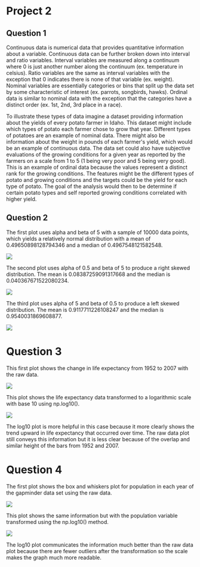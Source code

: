 # Project 2

## Question 1

Continuous data is numerical data that provides quantitative information about a variable. Continuous data can be further broken down into interval and ratio variables. Interval variables are measured along a continuum where 0 is just another number along the continuum (ex. temperature in celsius). Ratio variables are the same as interval variables with the exception that 0 indicates there is none of that variable (ex. weight). Nominal variables are essentially categories or bins that split up the data set by some characteristic of interest (ex. parrots, songbirds, hawks). Ordinal data is similar to nominal data with the exception that the categories have a distinct order (ex. 1st, 2nd, 3rd place in a race). 

To illustrate these types of data imagine a dataset providing information about the yields of every potato farmer in Idaho. This dataset might include which types of potato each farmer chose to grow that year. Different types of potatoes are an example of nominal data. There might also be information about the weight in pounds of each farmer's yield, which would be an example of continuous data. The data set could also have subjective evaluations of the growing conditions for a given year as reported by the farmers on a scale from 1 to 5 (1 being very poor and 5 being very good). This is an example of ordinal data because the values represent a distinct rank for the growing conditions. The features might be the different types of potato and growing conditions and the targets could be the yield for each type of potato. The goal of the analysis would then to be determine if certain potato types and self reported growing conditions correlated with higher yield. 


## Question 2

The first plot uses alpha and beta of 5 with a sample of 10000 data points, which yields a relatively normal distribution with a mean of 0.49650898128794346 and a median of 0.4967548121582548.

![](normal.png)

The second plot uses alpha of 0.5 and beta of 5 to produce a right skewed distribution. The mean is 0.08387259091317668 and the median is 0.040367671522080234.

![](rightskew.png)

The third plot uses alpha of 5 and beta of 0.5 to produce a left skewed distribution. The mean is 0.9117711226108247 and the median is 0.9540031869608877.

![](leftskew.png)

# Question 3

This first plot shows the change in life expectancy from 1952 to 2007 with the raw data. 

![](rawlifeExp.png)

This plot shows the life expectancy data transformed to a logarithmic scale with base 10 using np.log10().

![](loglifeExp.png)

The log10 plot is more helpful in this case because it more clearly shows the trend upward in life expectancy that occurred over time. The raw data plot still conveys this information but it is  less clear because of the overlap and similar height of the bars from 1952 and 2007.

# Question 4

The first plot shows the box and whiskers plot for population in each year of the gapminder data set using the raw data.

![](rawPop.png)

This plot shows the same information but with the population variable transformed using the np.log10() method.

![](logPop.png)

The log10 plot communicates the information much better than the raw data plot because there are fewer outliers after the transformation so the scale makes the graph much more readable. 
